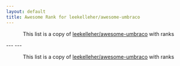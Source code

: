 ```yaml
---
layout: default
title: Awesome Rank for leekelleher/awesome-umbraco
---
```


<p align="center">
	This list is a copy of <a href="https://github.com/leekelleher/awesome-umbraco">leekelleher/awesome-umbraco</a> with ranks
</p>
---
---
<p align="center">
	This list is a copy of <a href="https://github.com/leekelleher/awesome-umbraco">leekelleher/awesome-umbraco</a> with ranks
</p>
